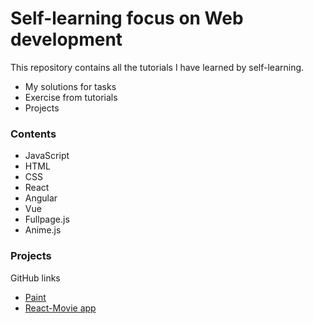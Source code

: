 # Self-learning focus on Web development

This repository contains all the tutorials I have learned by self-learning.

- My solutions for tasks
- Exercise from tutorials
- Projects

### Contents
- JavaScript
- HTML
- CSS
- React
- Angular
- Vue
- Fullpage.js
- Anime.js

### Projects
GitHub links </br>
- [Paint](https://github.com/Jenna-P/project-paint.git)  </br>
- [React-Movie app](https://github.com/Jenna-P/movieApp.git) </br>

